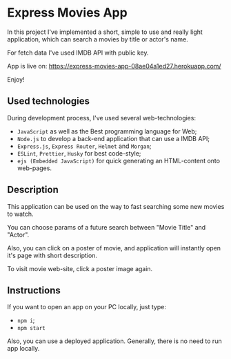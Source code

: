# Express Movies App 

In this project I've implemented a short, simple to use and really light application, which can search a movies by title or actor's name.

For fetch data I've used IMDB API with public key.

App is live on: https://express-movies-app-08ae04a1ed27.herokuapp.com/

Enjoy!


## Used technologies 

During development process, I've used several web-technologies:
- `JavaScript` as well as the Best programming language for Web;
- `Node.js` to develop a back-end application that can use a IMDB API;
- `Express.js`, `Express Router`, `Helmet` and `Morgan`; 
- `ESLint`, `Prettier`, `Husky` for best code-style;
- `ejs (Embedded JavaScript)` for quick generating an HTML-content onto web-pages. 

## Description 

This application can be used on the way to fast searching some new movies to watch. 

You can choose params of a future search between "Movie Title" and "Actor".

Also, you can click on a poster of movie, and application will instantly open it's page with short description.

To visit movie web-site, click a poster image again.


## Instructions

If you want to open an app on your PC locally, just type: 
- `npm i`;
- `npm start`

Also, you can use a deployed application. Generally, there is no need to run app locally.
